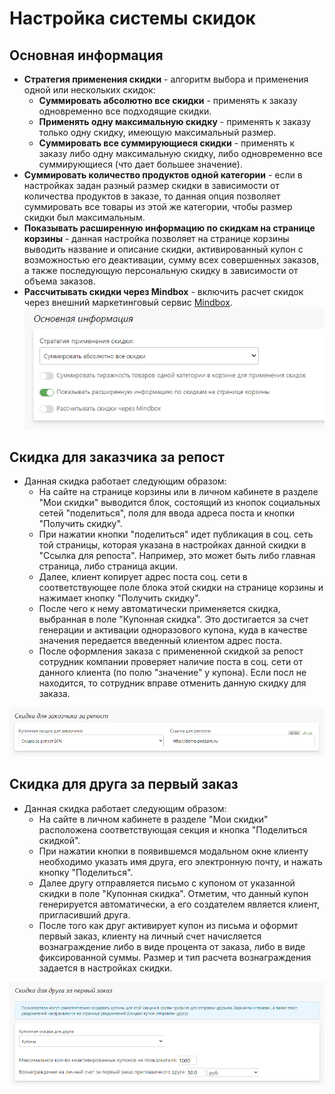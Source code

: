 # Настройка системы скидок

## Основная информация
* **Стратегия применения скидки** - алгоритм выбора и применения одной или нескольких скидок:
    + **Суммировать абсолютно все скидки** - применять к заказу одновременно все подходящие скидки.
    + **Применять одну максимальную скидку** - применять к заказу только одну скидку, имеющую максимальный размер.
    + **Суммировать все суммирующиеся скидки** - применять к заказу либо одну максимальную скидку, либо одновременно все суммирующиеся (что дает большее значение).
* **Суммировать количество продуктов одной категории** - если в настройках задан разный размер скидки в зависимости от количества продуктов в заказе, то данная опция позволяет суммировать все товары из этой же категории, чтобы размер скидки был максимальным. 
* **Показывать расширенную информацию по скидкам на странице корзины** - данная настройка позволяет на странице корзины выводить название и описание скидки, активированный купон с возможностью его деактивации, сумму всех совершенных заказов, а также последующую персональную скидку в зависимости от объема заказов.
* **Рассчитывать скидки через Mindbox** - включить расчет скидок через внешний маркетинговый сервис [Mindbox](https://mindbox.ru/).
![](../_media/marketing/marketing11.png ':size=50%')

## Скидка для заказчика за репост
* Данная скидка работает следующим образом:
    + На сайте на странице корзины или в личном кабинете в разделе "Мои скидки" выводится блок, состоящий из кнопок социальных сетей "поделиться", поля для ввода адреса поста и кнопки "Получить скидку".
    + При нажатии кнопки "поделиться" идет публикация в соц. сеть той страницы, которая указана в настройках данной скидки в "Ссылка для репоста". Например, это может быть либо главная страница, либо страница акции.
    + Далее, клиент копирует адрес поста соц. сети в соответствующее поле блока этой скидки на странице корзины и нажимает кнопку "Получить скидку".
    + После чего к нему автоматически применяется скидка, выбранная в поле "Купонная скидка". Это достигается за счет генерации и активации одноразового купона, куда в качестве значения передается введенный клиентом адрес поста.
    + После оформления заказа с примененной скидкой за репост сотрудник компании проверяет наличие поста в соц. сети от данного клиента (по полю "значение" у купона). Если посл не находится, то сотрудник вправе отменить данную скидку для заказа.

![](../_media/marketing/marketing12.png ':size=70%')

## Скидка для друга за первый заказ
* Данная скидка работает следующим образом:
    + На сайте в личном кабинете в разделе "Мои скидки" расположена соответствующая секция и кнопка "Поделиться скидкой".
    + При нажатии кнопки в появившемся модальном окне клиенту необходимо указать имя друга, его электронную почту, и нажать кнопку "Поделиться".
    + Далее другу отправляется письмо с купоном от указанной скидки в поле "Купонная скидка". Отметим, что данный купон генерируется автоматически, а его создателем является клиент, пригласивший друга.
    + После того как друг активирует купон из письма и оформит первый заказ, клиенту на личный счет начисляется вознаграждение либо в виде процента от заказа, либо в виде фиксированной суммы. Размер и тип расчета вознаграждения задается в настройках скидки.

![](../_media/marketing/marketing13.png ':size=70%')